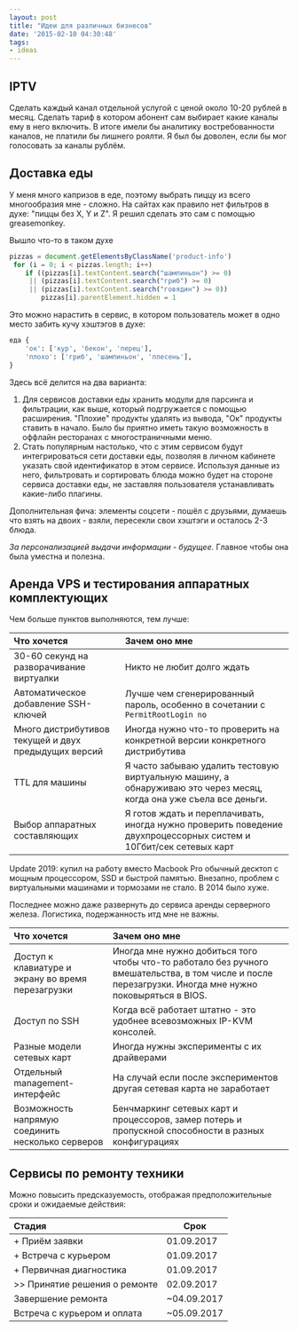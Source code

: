 ```yaml
---
layout: post
title: "Идеи для различных бизнесов"
date: '2015-02-10 04:30:48'
tags:
- ideas
---
```


## IPTV

Сделать каждый канал отдельной услугой с ценой около 10-20 рублей в месяц. Cделать тариф в котором абонент сам выбирает какие каналы ему в него включить. В итоге имели бы аналитику востребованности каналов, не платили бы лишнего роялти. Я был бы доволен, если бы мог голосовать за каналы рублём.

## Доставка еды

У меня много капризов в еде, поэтому выбрать пиццу из всего многообразия мне - сложно. На сайтах как правило нет фильтров в духе: "пиццы без X, Y и Z". Я решил сделать это сам с помощью greasemonkey.

Вышло что-то в таком духе

``` javascript
pizzas = document.getElementsByClassName('product-info')
 for (i = 0; i < pizzas.length; i++)
    if ((pizzas[i].textContent.search("шампиньон") >= 0)
     || (pizzas[i].textContent.search("гриб") >= 0)
     || (pizzas[i].textContent.search("говядин") >= 0))
        pizzas[i].parentElement.hidden = 1
```

Это можно нарастить в сервис, в котором пользователь может в одно место забить кучу хэштэгов в духе:

``` python
еда {
    'ок': ['кур', 'бекон', 'перец'],
    'плохо': ['гриб', 'шампиньон', 'плесень'],
}
```

Здесь всё делится на два варианта:

1. Для сервисов доставки еды хранить модули для парсинга и фильтрации, как выше, который подгружается с помощью расширения. "Плохие" продукты удалять из вывода, "Ок" продукты ставить в начало. Было бы приятно иметь такую возможность в оффлайн ресторанах с многостраничными меню.
2. Стать популярным настолько, что с этим сервисом будут интегрироваться сети доставки еды, позволяя в личном кабинете указать свой идентификатор в этом сервисе. Используя данные из него, фильтровать и сортировать блюда можно будет на стороне сервиса доставки еды, не заставляя пользователя устанавливать какие-либо плагины.

Дополнительная фича: элементы соцсети - пошёл с друзьями, думаешь что взять на двоих - взяли, пересекли свои хэштэги и осталось 2-3 блюда.

_За персонализацией выдачи информации - будущее._ Главное чтобы она была уместна и полезна.

## Аренда VPS и тестирования аппаратных комплектующих

Чем больше пунктов выполняются, тем лучше:

| Что хочется | Зачем оно мне |
| :---- | :---- |
| 30-60 секунд на разворачивание виртуалки | Никто не любит долго ждать |
| Автоматическое добавление SSH-ключей | Лучше чем сгенерированный пароль, особенно в сочетании с `PermitRootLogin no` |
| Много дистрибутивов текущей и двух предыдущих версий | Иногда нужно что-то проверить на конкретной версии конкретного дистрибутива |
| TTL для машины | Я часто забываю удалить тестовую виртуальную машину, а обнаруживаю это через месяц, когда она уже съела все деньги. |
| Выбор аппаратных составляющих | Я готов ждать и переплачивать, иногда нужно проверить поведение двухпроцессорных систем и 10Гбит/сек сетевых карт |

Update 2019: купил на работу вместо Macbook Pro обычный десктоп с мощным процессором, SSD и быстрой памятью. Внезапно, проблем с виртуальными машинами и тормозами не стало. В 2014 было хуже.

Последнее можно даже развернуть до сервиса аренды серверного железа. Логистика, подержанность итд мне не важны.

| Что хочется | Зачем оно мне |
| :---- | :---- |
| Доступ к клавиатуре и экрану во время перезагрузки | Иногда мне нужно добиться того чтобы что-то работало без ручного вмешательства, в том числе и после перезагрузки. Иногда мне нужно поковыряться в BIOS. |
| Доступ по SSH | Когда всё работает штатно - это удобнее всевозможных IP-KVM консолей. |
| Разные модели сетевых карт | Иногда нужны эксперименты с их драйверами |
| Отдельный management-интерфейс | На случай если после экспериментов другая сетевая карта не заработает |
| Возможность напрямую соединить несколько серверов | Бенчмаркинг сетевых карт и процессоров, замер потерь и пропускной способности в разных конфигурациях |

## Сервисы по ремонту техники

Можно повысить предсказуемость, отображая предположительные сроки и ожидаемые действия:

| Стадия | Срок |
| :---- | ---- |
| + Приём заявки | 01.09.2017 |
| + Встреча с курьером | 01.09.2017 |
| + Первичная диагностика | 01.09.2017 |
| >> Принятие решения о ремонте | 02.09.2017 |
| Завершение ремонта | ~04.09.2017 |
| Встреча с курьером и оплата | ~05.09.2017 |
